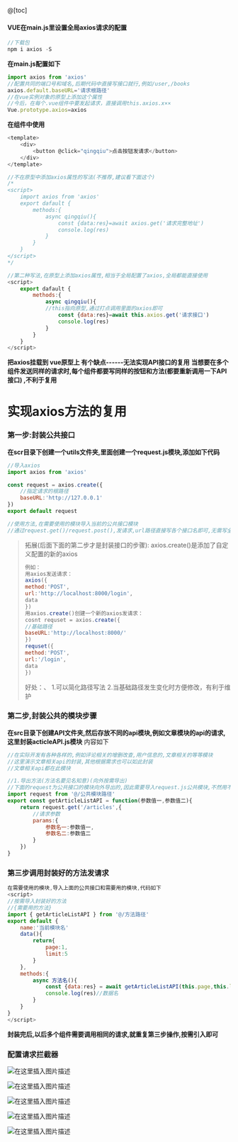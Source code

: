 @[toc]
#### VUE在main.js里设置全局axios请求的配置
```js
//下载包
npm i axios -S
```
**在main.js配置如下**
```js
import axios from 'axios'
//配置共同的端口号和域名,后期代码中直接写接口就行,例如/user,/books
axios.default.baseURL='请求根路径'
//在vue实例对象的原型上添加这个属性
//今后，在每个.vue组件中要发起请求，直接调用this.axios.x××
Vue.prototype.axios=axios
```
**在组件中使用**
```js
<template>
	<div>
		<button @click="qingqiu">点击按钮发请求</button>
	</div>
</template>

//不在原型中添加axios属性的写法(不推荐,建议看下面这个)
/*
<script>
	import axios from 'axios'
	export dafault {
		methods:{
			async qingqiu(){
				const {data:res}=await axios.get('请求完整地址')
				console.log(res)
			}
		}
	}
</script>
*/

//第二种写法,在原型上添加axios属性,相当于全局配置了axios,全局都能直接使用
<script>
	export dafault {
		methods:{
			async qingqiu(){
			//this指向原型,通过打点调用里面的axios即可
				const {data:res}=await this.axios.get('请求接口')
				console.log(res)
			}
		}
	}
</script>
```
**把axios挂载到 vue原型上 有个缺点------无法实现API接口的复用**
**当想要在多个组件发送同样的请求时,每个组件都要写同样的按钮和方法(都要重新调用一下API接口)	,不利于复用**
# 实现axios方法的复用
### 第一步:封装公共接口
**在scr目录下创建一个utils文件夹,里面创建一个request.js模块,添加如下代码**
```js
//导入axios
import axios from 'axios'

const request = axios.create({
	//指定请求的根路径
	baseURL:'http://127.0.0.1'
})
export default request

//使用方法,在需要使用的模块导入当前的公共接口模块
//通过request.get()/request.post(),发请求,url路径直接写各个接口名即可,无需写全名了
```

> 拓展(后面下面的第二步才是封装接口的步骤):
> axios.create()是添加了自定义配置的新的axios
> ```js
> 例如：
> 用axios发送请求：
> axios({
> method:'POST',
> url:'http://localhost:8000/login',
> data
> })
> 用axios.create()创建一个新的axios发请求：
> cosnt requset = axios.create({
> //基础路径
> baseURL:'http://localhost:8000/'
> })
> requset({
> method:'POST',
> url:'/login',
> data
> })
> ```
> 好处：、
> 1.可以简化路径写法
> 2.当基础路径发生变化时方便修改，有利于维护

### 第二步,封装公共的模块步骤
**在src目录下创建API文件夹,然后存放不同的api模块,例如文章模块的api的请求,这里封装acticleAPI.js模块**
内容如下
```js
//在实际开发有各种各样的,例如评论相关的增删改查,用户信息的,文章相关的等等模块
//这里演示文章相关api的封装,其他根据需求也可以如此封装
//文章相关api都在此模块

//1.导出方法(方法名要见名知意)(向外按需导出)
//下面的request为公共接口的模块向外导出的,因此需要导入request.js公共模块,不然用不了
import request from '@/公共模块路径'
export const getArticleListAPI = function(参数值一,参数值二){
	return request.get('/articles',{
		//请求参数
		params:{
			参数名一:参数值一,
			参数名二:参数值二
		}
	})
}
```
### 第三步调用封装好的方法发请求
```js
在需要使用的模块,导入上面的公共接口和需要用的模块,代码如下
<script>
//按需导入封装好的方法
//{需要用的方法}
import { getArticleListAPI } from '@/方法路径'
export default {
	name:'当前模块名'
	data(){
		return{
			page:1,
			limit:5
		}
	},
	methods:{
		async 方法名(){
			const {data:res} = await getArticleListAPI(this.page,this.limit)
			console.log(res)//数据名
		}
	}
}
</script>
```
**封装完后,以后多个组件需要调用相同的请求,就重复第三步操作,按需引入即可**
### 配置请求拦截器
![在这里插入图片描述](https://img-blog.csdnimg.cn/8d29ae0f14254b2796d89556d0324897.png)

![在这里插入图片描述](https://img-blog.csdnimg.cn/a553592e32d54c7d836ffbbc142d5e8c.png)

![在这里插入图片描述](https://img-blog.csdnimg.cn/38e7b1ff856a41e69ba70550a65a03ee.png)

![在这里插入图片描述](https://img-blog.csdnimg.cn/2019acd91b684ad6b5d8fe84e9921e20.png)

![在这里插入图片描述](https://img-blog.csdnimg.cn/f977f9ebbe594491b08f5cd5afb98a0c.png)